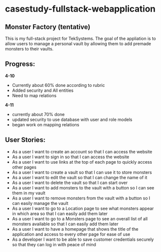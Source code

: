 # casestudy-fullstack-webapplication
## Monster Factory (tentative)
This is my full-stack project for TekSystems.
The goal of the appliation is to allow users to manage a personal vault by allowing them to add premade monsters 
to their vaults.

## Progress:
**4-10**
 - Currently about 60% done according to rubric
 - Added security and All entities
 - Need to map relations

**4-11**
 - currently about 70% done
 - updated security to use database with user and role models
 - began work on mapping relations
## User Stories:
 - As a user I want to create an account so that I can access the website
 - As a user I want to sign in so that I can access the website
 - As a user I want to use links at the top of each page to quickly access other pages
 - As a user I want to create a vault so that I can use it to store monsters
 - As a user I want to edit the vault so that I can change the name of it
 - As a user I want to delete the vault so that I can start over
 - As a user I want to add monsters to the vault with a button so I can see them in my vault
 - As a user I want to remove monsters from the vault with a button so I can easily manage the vault
 - As a user I want to go to a Location page to see what monsters appear in which area so that I can easily add them later
 - As a user I want to go to a Monsters page to see an overall list of all monsters available so that I can easily add them later
 - As a user I want to have a homepage that shows the title of the application and access to every other page for ease of use
 - As a developer I want to be able to save customer credentials securely so that they can log in with peace of mind
